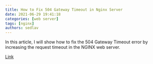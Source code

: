 ```yaml
---
title: How to Fix 504 Gateway Timeout in Nginx Server
date: 2021-06-29 19:41:18
categories: [web server]
tags: [nginx]
authors: sedlav
---
```


In this article, I will show how to fix the 504 Gateway Timeout error by increasing the request timeout in the NGINX web server.

[Link](https://www.linuxshelltips.com/fix-504-gateway-timeout-nginx/)
